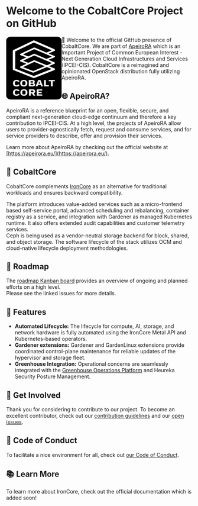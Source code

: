 # Welcome to the CobaltCore Project on GitHub

<a href="https://github.com/cobaltcore-dev"><img align="left" width="150" height="170" src="https://raw.githubusercontent.com/cobaltcore-dev/.github/main/assets/Logo_Cobalt_Core_Typo_white_background.svg"></a>

:wave: Welcome to the official GitHub presence of CobaltCore. We are part of [ApeiroRA](https://apeirora.eu/content/projects/) which is an Important Project of Common European Interest - Next Generation Cloud Infrastructures and Services (IPCEI-CIS). CobaltCore is a reimagined and opinionated OpenStack distribution fully utilizing ApeiroRA.

## :globe_with_meridians: ApeiroRA?

ApeiroRA is a reference blueprint for an open, flexible, secure, and compliant next-generation cloud-edge continuum and therefore a key contribution to IPCEI-CIS. At a high level, the projects of ApeiroRA allow users to provider-agnostically fetch, request and consume services, and for service providers to describe, offer and provision their services.

Learn more about ApeiroRA by checking out the official website at [https://apeirora.eu/](https://apeirora.eu/).

## :handshake: CobaltCore

CobaltCore complements [IronCore](https://github.com/ironcore-dev) as an alternative for traditional workloads and ensures backward compatibility. 

The platform introduces value-added services such as a micro-frontend based self-service portal, advanced scheduling and rebalancing, container registry as a service, and integration with Gardener as managed Kubernetes runtime. It also offers extended audit capabilities and customer telemetry services.  
Ceph is being used as a vendor-neutral storage backend for block, shared, and object storage. The software lifecycle of the stack utilizes OCM and cloud-native lifecycle deployment methodologies. 

## :penguin: Roadmap
The [roadmap Kanban board](https://github.com/orgs/cobaltcore-dev/projects/1/views/1) provides an overview of ongoing and planned efforts on a high level.    
Please see the linked issues for more details.

## :bear: Features

- **Automated Lifecycle:** The lifecycle for compute, AI, storage, and network hardware is fully automated using the IronCore Metal API and Kubernetes-based operators. 
- **Gardener extensions:** Gardener and GardenLinux extensions provide coordinated control-plane maintenance for reliable updates of the hypervisor and storage fleet. 
- **Greenhouse Integration:** Operational concerns are seamlessly integrated with the [Greenhouse Operations Platform](https://cloudoperators.github.io/greenhouse) and Heureka Security Posture Management.

## :busts_in_silhouette: Get Involved

Thank you for considering to contribute to our project.
To become an excellent contributor, check out our [contribution guidelines](https://github.com/cobaltcore-dev/rook/blob/master/CONTRIBUTING.md) and our [open issues](https://github.com/issues?q=is%3Aopen+is%3Aissue+org%3Acobaltcore-dev+archived%3Afalse+).

## :blue_heart: Code of Conduct

To facilitate a nice environment for all, check out [our Code of Conduct](https://github.com/cobaltcore-dev/.github/blob/main/CODE_OF_CONDUCT.md).

## :books: Learn More

To learn more about IronCore, check out the official documentation which is added soon!

